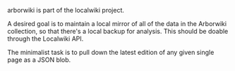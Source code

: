arborwiki is part of the localwiki project.

A desired goal is to maintain a local mirror of all of the data
in the Arborwiki collection, so that there's a local backup for
analysis. This should be doable through the Localwiki API.

The minimalist task is to pull down the latest edition of any
given single page as a JSON blob.
